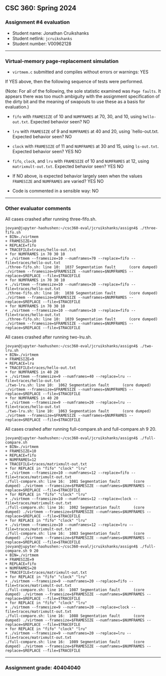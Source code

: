 ## CSC 360: Spring 2024

### Assignment #4 evaluation

* Student name: Jonathan Cruikshanks
* Student netlink: `jcruikshanks`
* Student number:  V00962128

---

### Virtual-memory page-replacement simulation

* `virtmem.c` submitted and compiles without errors or warnings: YES

If YES above, then the following sequence of tests were performed.

(Note: For all of the following, the sole statistic examined was `Page
faults`. It appears there was too much ambiguity with the assignment
specification of the dirty bit and the meaning of swapouts to use
these as a basis for evaluation.)

* `fifo` with `FRAMESIZE` of 10 and `NUMFRAMES` at 70, 30, and 10,
using `hello-out.txt`.  Expected behavior seen? NO

* `lru` with `FRAMESIZE` of 9 and `NUMFRAMES` at 40 and 20, using
`hello-out.txt.  Expected behavior seen? NO

* `clock` with `FRAMESIZE` of 11 and `NUMFRAMES` at 30 and 15, using
`ls-out.txt`.  Expected behavior seen? YES NO

* `fifo`, `clock`, and `lru` with `FRAMESIZE` of 10 and `NUMFRAMES` at
12, using `matrixmult-out.txt`. Expected behavior seen? YES NO

* If NO above, is expected behavior largely seen when the values `FRAMESIZE` and
`NUMFRAMES` are varied? YES NO

* Code is commented in a sensible way: NO

---

### Other evaluator comments


All cases crashed after running three-fifo.sh.

```shell
jovyan@jupyter-haohushen:~/csc360-eval/jcruikshanks/assign4$ ./three-fifo.sh 
+ BIN=./virtmem
+ FRAMESIZE=10
+ REPLACE=fifo
+ TRACEFILE=traces/hello-out.txt
+ for NUMFRAMES in 70 30 10
+ ./virtmem --framesize=10 --numframes=70 --replace=fifo --file=traces/hello-out.txt
./three-fifo.sh: line 10:  1037 Segmentation fault      (core dumped) ./virtmem --framesize=$FRAMESIZE --numframes=$NUMFRAMES --replace=$REPLACE --file=$TRACEFILE
+ for NUMFRAMES in 70 30 10
+ ./virtmem --framesize=10 --numframes=30 --replace=fifo --file=traces/hello-out.txt
./three-fifo.sh: line 10:  1038 Segmentation fault      (core dumped) ./virtmem --framesize=$FRAMESIZE --numframes=$NUMFRAMES --replace=$REPLACE --file=$TRACEFILE
+ for NUMFRAMES in 70 30 10
+ ./virtmem --framesize=10 --numframes=10 --replace=fifo --file=traces/hello-out.txt
./three-fifo.sh: line 10:  1039 Segmentation fault      (core dumped) ./virtmem --framesize=$FRAMESIZE --numframes=$NUMFRAMES --replace=$REPLACE --file=$TRACEFILE
```

All cases crashed after running two-lru.sh.

```shell
jovyan@jupyter-haohushen:~/csc360-eval/jcruikshanks/assign4$ ./two-lru.sh 
+ BIN=./virtmem
+ FRAMESIZE=9
+ REPLACE=lru
+ TRACEFILE=traces/hello-out.txt
+ for NUMFRAMES in 40 20
+ ./virtmem --framesize=9 --numframes=40 --replace=lru --file=traces/hello-out.txt
./two-lru.sh: line 10:  1062 Segmentation fault      (core dumped) ./virtmem --framesize=$FRAMESIZE --numframes=$NUMFRAMES --replace=$REPLACE --file=$TRACEFILE
+ for NUMFRAMES in 40 20
+ ./virtmem --framesize=9 --numframes=20 --replace=lru --file=traces/hello-out.txt
./two-lru.sh: line 10:  1063 Segmentation fault      (core dumped) ./virtmem --framesize=$FRAMESIZE --numframes=$NUMFRAMES --replace=$REPLACE --file=$TRACEFILE
```

All cases crashed after running full-compare.sh and full-compare.sh 9 20.

```shell
jovyan@jupyter-haohushen:~/csc360-eval/jcruikshanks/assign4$ ./full-compare.sh 
+ BIN=./virtmem
+ FRAMESIZE=10
+ REPLACE=fifo
+ NUMFRAMES=12
+ TRACEFILE=traces/matrixmult-out.txt
+ for REPLACE in "fifo" "clock" "lru"
+ ./virtmem --framesize=10 --numframes=12 --replace=fifo --file=traces/matrixmult-out.txt
./full-compare.sh: line 16:  1081 Segmentation fault      (core dumped) ./virtmem --framesize=$FRAMESIZE --numframes=$NUMFRAMES --replace=$REPLACE --file=$TRACEFILE
+ for REPLACE in "fifo" "clock" "lru"
+ ./virtmem --framesize=10 --numframes=12 --replace=clock --file=traces/matrixmult-out.txt
./full-compare.sh: line 16:  1082 Segmentation fault      (core dumped) ./virtmem --framesize=$FRAMESIZE --numframes=$NUMFRAMES --replace=$REPLACE --file=$TRACEFILE
+ for REPLACE in "fifo" "clock" "lru"
+ ./virtmem --framesize=10 --numframes=12 --replace=lru --file=traces/matrixmult-out.txt
./full-compare.sh: line 16:  1083 Segmentation fault      (core dumped) ./virtmem --framesize=$FRAMESIZE --numframes=$NUMFRAMES --replace=$REPLACE --file=$TRACEFILE
jovyan@jupyter-haohushen:~/csc360-eval/jcruikshanks/assign4$ ./full-compare.sh 9 20
+ BIN=./virtmem
+ FRAMESIZE=9
+ REPLACE=fifo
+ NUMFRAMES=20
+ TRACEFILE=traces/matrixmult-out.txt
+ for REPLACE in "fifo" "clock" "lru"
+ ./virtmem --framesize=9 --numframes=20 --replace=fifo --file=traces/matrixmult-out.txt
./full-compare.sh: line 16:  1087 Segmentation fault      (core dumped) ./virtmem --framesize=$FRAMESIZE --numframes=$NUMFRAMES --replace=$REPLACE --file=$TRACEFILE
+ for REPLACE in "fifo" "clock" "lru"
+ ./virtmem --framesize=9 --numframes=20 --replace=clock --file=traces/matrixmult-out.txt
./full-compare.sh: line 16:  1088 Segmentation fault      (core dumped) ./virtmem --framesize=$FRAMESIZE --numframes=$NUMFRAMES --replace=$REPLACE --file=$TRACEFILE
+ for REPLACE in "fifo" "clock" "lru"
+ ./virtmem --framesize=9 --numframes=20 --replace=lru --file=traces/matrixmult-out.txt
./full-compare.sh: line 16:  1089 Segmentation fault      (core dumped) ./virtmem --framesize=$FRAMESIZE --numframes=$NUMFRAMES --replace=$REPLACE --file=$TRACEFILE
```



---

### Assignment grade: 40404040
